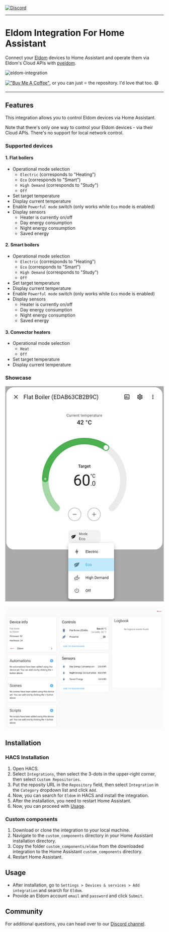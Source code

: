 [![Discord](https://img.shields.io/discord/1312381782942810192?logo=discord)](https://discord.gg/4sRmgb9Vph)

---

# Eldom Integration For Home Assistant

Connect your [Eldom](https://eldominvest.com/en/index.html) devices to Home Assistant and operate them via Eldom's Cloud APIs with [pyeldom](https://github.com/qbaware/pyeldom).

![eldom-integration](https://github.com/user-attachments/assets/d058d86b-0796-4d2f-b686-e9d4312ecd76)

[!["Buy Me A Coffee"](https://www.buymeacoffee.com/assets/img/custom_images/orange_img.png)](https://www.buymeacoffee.com/danielgospodinow), or you can just ⭐️ the repository. I'd love that too. :smile:

---

## Features

This integration allows you to control Eldom devices via Home Assistant.

Note that there's only one way to control your Eldom devices - via their Cloud APIs. There's no support for local network control.

### Supported devices

#### 1. Flat boilers

- Operational mode selection
  - `Electric` (corresponds to "Heating")
  - `Eco` (corresponds to "Smart")
  - `High Demand` (corresponds to "Study")
  - `Off`
- Set target temperature
- Display current temperature
- Enable `Powerful mode` switch (only works while `Eco` mode is enabled)
- Display sensors
  - Heater is currently on/off
  - Day energy consumption
  - Night energy consumption
  - Saved energy

#### 2. Smart boilers

- Operational mode selection
  - `Electric` (corresponds to "Heating")
  - `Eco` (corresponds to "Smart")
  - `High Demand` (corresponds to "Study")
  - `Off`
- Set target temperature
- Display current temperature
- Enable `Powerful mode` switch (only works while `Eco` mode is enabled)
- Display sensors
  - Heater is currently on/off
  - Day energy consumption
  - Night energy consumption
  - Saved energy

#### 3. Convector heaters

- Operational mode selection
  - `Heat`
  - `Off`
- Set target temperature
- Display current temperature

### Showcase

![Flat boiler detailed view](./docs/flat-boiler-detailed-view-new.png)

![Flat boiler main view](./docs/flat-boiler-main-view-new.png)

## Installation

### HACS Installation

1. Open HACS.
2. Select `Integrations`, then select the 3-dots in the upper-right corner, then select `Custom Repositories`.
3. Put the reposity URL in the `Repository` field, then select `Integration` in the `Category` dropdown list and click `Add`.
4. Now, you can search for `Eldom` in HACS and install the integration.
5. After the installation, you need to restart Home Assistant.
6. Now, you can proceed with [Usage](#usage).

### Custom components

1. Download or clone the integration to your local machine.
2. Navigate to the `custom_components` directory in your Home Assistant installation directory.
3. Copy the folder `custom_components/eldom` from the downloaded integration to the Home Assistant `custom_components` directory.
4. Restart Home Assistant.

## Usage

- After installation, go to `Settings > Devices & services > Add integration` and search for `Eldom`.
- Provide an Eldom account `email` and `password` and click `Submit`.

## Community

For additional questions, you can head over to our [Discord channel](https://discord.gg/4sRmgb9Vph).
